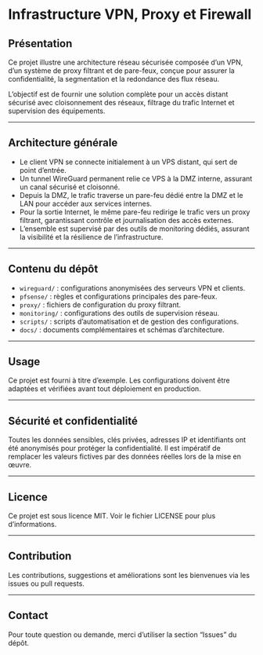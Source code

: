 # Infrastructure VPN, Proxy et Firewall

## Présentation

Ce projet illustre une architecture réseau sécurisée composée d’un VPN, d’un système de proxy filtrant et de pare-feux, conçue pour assurer la confidentialité, la segmentation et la redondance des flux réseau.

L’objectif est de fournir une solution complète pour un accès distant sécurisé avec cloisonnement des réseaux, filtrage du trafic Internet et supervision des équipements.

---

## Architecture générale

- Le client VPN se connecte initialement à un VPS distant, qui sert de point d’entrée.
- Un tunnel WireGuard permanent relie ce VPS à la DMZ interne, assurant un canal sécurisé et cloisonné.
- Depuis la DMZ, le trafic traverse un pare-feu dédié entre la DMZ et le LAN pour accéder aux services internes.
- Pour la sortie Internet, le même pare-feu redirige le trafic vers un proxy filtrant, garantissant contrôle et journalisation des accès externes.
- L’ensemble est supervisé par des outils de monitoring dédiés, assurant la visibilité et la résilience de l’infrastructure.

---

## Contenu du dépôt

- `wireguard/` : configurations anonymisées des serveurs VPN et clients.
- `pfsense/` : règles et configurations principales des pare-feux.
- `proxy/` : fichiers de configuration du proxy filtrant.
- `monitoring/` : configurations des outils de supervision réseau.
- `scripts/` : scripts d’automatisation et de gestion des configurations.
- `docs/` : documents complémentaires et schémas d’architecture.

---

## Usage

Ce projet est fourni à titre d’exemple. Les configurations doivent être adaptées et vérifiées avant tout déploiement en production.

---

## Sécurité et confidentialité

Toutes les données sensibles, clés privées, adresses IP et identifiants ont été anonymisés pour protéger la confidentialité. Il est impératif de remplacer les valeurs fictives par des données réelles lors de la mise en œuvre.

---

## Licence

Ce projet est sous licence MIT. Voir le fichier LICENSE pour plus d’informations.

---

## Contribution

Les contributions, suggestions et améliorations sont les bienvenues via les issues ou pull requests.

---

## Contact

Pour toute question ou demande, merci d’utiliser la section “Issues” du dépôt.
